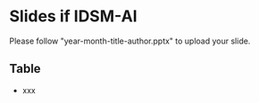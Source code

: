 # Slides if IDSM-AI

Please follow "year-month-title-author.pptx" to upload your slide.

## Table

- xxx
